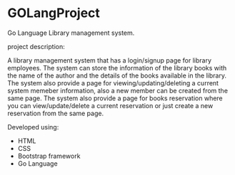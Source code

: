 # GOLangProject
Go Language Library management system.

project description:

A library management system that has a login/signup page for library employees. The system can store the information of the library books with the name of the author and the details of the books available in the library. The system also provide a page for viewing/updating/deleting a current system memeber information, also a new member can be created from the same page. The system also provide a page for books reservation where you can view/update/delete a current reservation or just create a new reservation from the same page.

Developed using:
- HTML
- CSS
- Bootstrap framework
- Go Language
